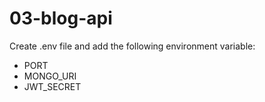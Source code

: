 # 03-blog-api

Create .env file and add the following environment variable:
- PORT
- MONGO_URI 
- JWT_SECRET 

